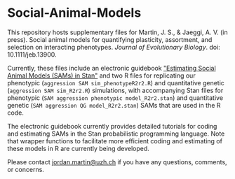 # Social-Animal-Models
This repository hosts supplementary files for Martin, J. S., & Jaeggi, A. V. (in press). Social animal models for quantifying 
plasticity, assortment, and selection on interacting phenotypes. *Journal of Evolutionary Biology*. doi: 10.1111/jeb.13900. 

Currently, these files include an electronic guidebook ["Estimating Social Animal Models (SAMs) in Stan"](https://jordan-scott-martin.github.io/Social-Animal-Models/) and two R files for replicating our phenotypic (`aggression SAM sim_phenotypeR2r2.R`) and quantitative genetic (`aggression SAM sim_R2r2.R`) simulations, with accompanying Stan files for phenotypic (`SAM aggression phenotypic model_R2r2.stan`) and quantitative genetic (`SAM aggression QG model_R2r2.stan`) SAMs that are used in the R code.

The electronic guidebook currently provides detailed tutorials for coding and estimating SAMs in the Stan probabilistic programming language. Note that wrapper functions to facilitate more efficient coding and estimating of these models in R are currently being developed.

Please contact jordan.martin@uzh.ch if you have any questions, comments, or concerns.
